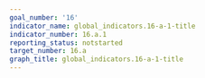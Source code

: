 ```yaml
---
goal_number: '16'
indicator_name: global_indicators.16-a-1-title
indicator_number: 16.a.1
reporting_status: notstarted
target_number: 16.a
graph_title: global_indicators.16-a-1-title
---
```

